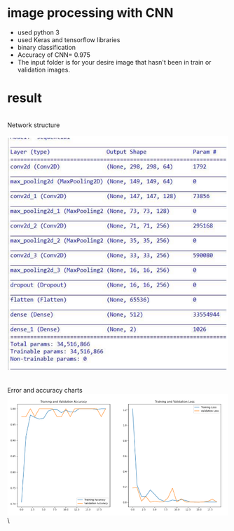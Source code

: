 # image processing with CNN
 - used python 3
 - used Keras and tensorflow libraries
 - binary classification
 - Accuracy of CNN= 0.975
 - The input folder is for your desire image that hasn't been in train or validation images.
# result
\
Network structure\
\
![Network structure](https://raw.githubusercontent.com/parsa-k/image-processing-with-CNN/main/result/Network%20structure.PNG)\
\
\
Error and accuracy charts\
![Error and accuracy charts](https://raw.githubusercontent.com/parsa-k/image-processing-with-CNN/main/result/Error%20and%20accuracy%20charts.PNG)\

